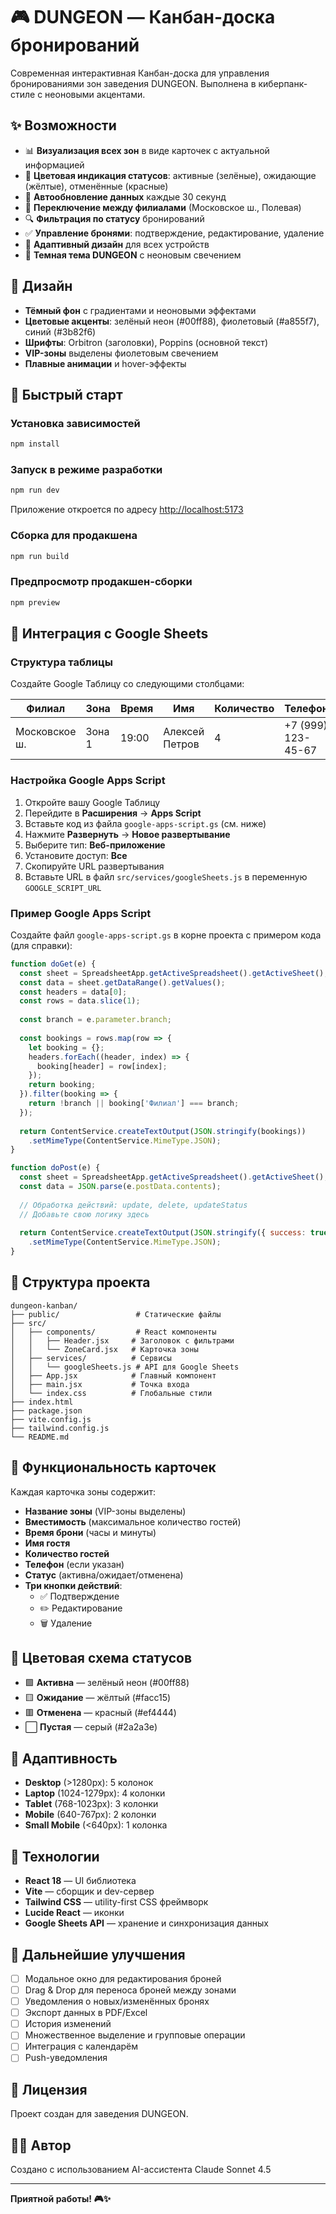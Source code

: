 # 🎮 DUNGEON — Канбан-доска бронирований

Современная интерактивная Канбан-доска для управления бронированиями зон заведения DUNGEON. Выполнена в киберпанк-стиле с неоновыми акцентами.

## ✨ Возможности

- 📊 **Визуализация всех зон** в виде карточек с актуальной информацией
- 🎨 **Цветовая индикация статусов**: активные (зелёные), ожидающие (жёлтые), отменённые (красные)
- 🔄 **Автообновление данных** каждые 30 секунд
- 🏢 **Переключение между филиалами** (Московское ш., Полевая)
- 🔍 **Фильтрация по статусу** бронирований
- ✅ **Управление бронями**: подтверждение, редактирование, удаление
- 📱 **Адаптивный дизайн** для всех устройств
- 🌙 **Темная тема DUNGEON** с неоновым свечением

## 🎨 Дизайн

- **Тёмный фон** с градиентами и неоновыми эффектами
- **Цветовые акценты**: зелёный неон (#00ff88), фиолетовый (#a855f7), синий (#3b82f6)
- **Шрифты**: Orbitron (заголовки), Poppins (основной текст)
- **VIP-зоны** выделены фиолетовым свечением
- **Плавные анимации** и hover-эффекты

## 🚀 Быстрый старт

### Установка зависимостей

```bash
npm install
```

### Запуск в режиме разработки

```bash
npm run dev
```

Приложение откроется по адресу [http://localhost:5173](http://localhost:5173)

### Сборка для продакшена

```bash
npm run build
```

### Предпросмотр продакшен-сборки

```bash
npm preview
```

## 🔗 Интеграция с Google Sheets

### Структура таблицы

Создайте Google Таблицу со следующими столбцами:

| Филиал | Зона | Время | Имя | Количество | Телефон | Статус | Обновлено |
|--------|------|-------|-----|------------|---------|---------|-----------|
| Московское ш. | Зона 1 | 19:00 | Алексей Петров | 4 | +7 (999) 123-45-67 | active | 2025-10-23 18:30 |

### Настройка Google Apps Script

1. Откройте вашу Google Таблицу
2. Перейдите в **Расширения** → **Apps Script**
3. Вставьте код из файла `google-apps-script.gs` (см. ниже)
4. Нажмите **Развернуть** → **Новое развертывание**
5. Выберите тип: **Веб-приложение**
6. Установите доступ: **Все**
7. Скопируйте URL развертывания
8. Вставьте URL в файл `src/services/googleSheets.js` в переменную `GOOGLE_SCRIPT_URL`

### Пример Google Apps Script

Создайте файл `google-apps-script.gs` в корне проекта с примером кода (для справки):

```javascript
function doGet(e) {
  const sheet = SpreadsheetApp.getActiveSpreadsheet().getActiveSheet();
  const data = sheet.getDataRange().getValues();
  const headers = data[0];
  const rows = data.slice(1);
  
  const branch = e.parameter.branch;
  
  const bookings = rows.map(row => {
    let booking = {};
    headers.forEach((header, index) => {
      booking[header] = row[index];
    });
    return booking;
  }).filter(booking => {
    return !branch || booking['Филиал'] === branch;
  });
  
  return ContentService.createTextOutput(JSON.stringify(bookings))
    .setMimeType(ContentService.MimeType.JSON);
}

function doPost(e) {
  const sheet = SpreadsheetApp.getActiveSpreadsheet().getActiveSheet();
  const data = JSON.parse(e.postData.contents);
  
  // Обработка действий: update, delete, updateStatus
  // Добавьте свою логику здесь
  
  return ContentService.createTextOutput(JSON.stringify({ success: true }))
    .setMimeType(ContentService.MimeType.JSON);
}
```

## 📁 Структура проекта

```
dungeon-kanban/
├── public/                 # Статические файлы
├── src/
│   ├── components/         # React компоненты
│   │   ├── Header.jsx     # Заголовок с фильтрами
│   │   └── ZoneCard.jsx   # Карточка зоны
│   ├── services/          # Сервисы
│   │   └── googleSheets.js # API для Google Sheets
│   ├── App.jsx            # Главный компонент
│   ├── main.jsx           # Точка входа
│   └── index.css          # Глобальные стили
├── index.html
├── package.json
├── vite.config.js
├── tailwind.config.js
└── README.md
```

## 🎯 Функциональность карточек

Каждая карточка зоны содержит:

- **Название зоны** (VIP-зоны выделены)
- **Вместимость** (максимальное количество гостей)
- **Время брони** (часы и минуты)
- **Имя гостя**
- **Количество гостей**
- **Телефон** (если указан)
- **Статус** (активна/ожидает/отменена)
- **Три кнопки действий**:
  - ✅ Подтверждение
  - ✏️ Редактирование
  - 🗑️ Удаление

## 🎨 Цветовая схема статусов

- 🟩 **Активна** — зелёный неон (#00ff88)
- 🟨 **Ожидание** — жёлтый (#facc15)
- 🟥 **Отменена** — красный (#ef4444)
- ⬜ **Пустая** — серый (#2a2a3e)

## 📱 Адаптивность

- **Desktop** (>1280px): 5 колонок
- **Laptop** (1024-1279px): 4 колонки
- **Tablet** (768-1023px): 3 колонки
- **Mobile** (640-767px): 2 колонки
- **Small Mobile** (<640px): 1 колонка

## 🔧 Технологии

- **React 18** — UI библиотека
- **Vite** — сборщик и dev-сервер
- **Tailwind CSS** — utility-first CSS фреймворк
- **Lucide React** — иконки
- **Google Sheets API** — хранение и синхронизация данных

## 📝 Дальнейшие улучшения

- [ ] Модальное окно для редактирования броней
- [ ] Drag & Drop для переноса броней между зонами
- [ ] Уведомления о новых/изменённых бронях
- [ ] Экспорт данных в PDF/Excel
- [ ] История изменений
- [ ] Множественное выделение и групповые операции
- [ ] Интеграция с календарём
- [ ] Push-уведомления

## 📄 Лицензия

Проект создан для заведения DUNGEON.

## 👨‍💻 Автор

Создано с использованием AI-ассистента Claude Sonnet 4.5

---

**Приятной работы! 🎮✨**


